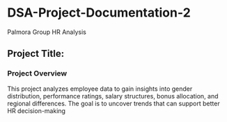 # DSA-Project-Documentation-2
Palmora Group HR Analysis

## Project Title: 

### Project Overview
This project analyzes employee data to gain insights into gender distribution, performance ratings, salary structures, bonus allocation, and regional differences. The goal is to uncover trends that can support better HR decision-making
